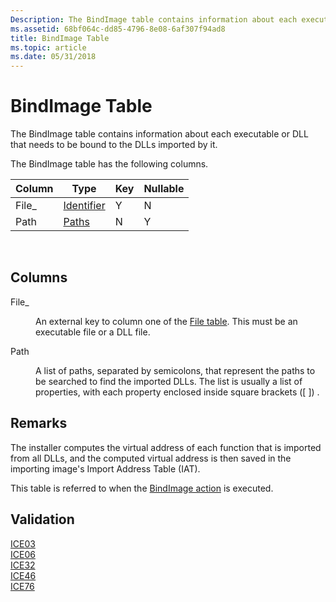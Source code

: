 ```yaml
---
Description: The BindImage table contains information about each executable or DLL that needs to be bound to the DLLs imported by it.
ms.assetid: 68bf064c-dd85-4796-8e08-6af307f94ad8
title: BindImage Table
ms.topic: article
ms.date: 05/31/2018
---
```


# BindImage Table

The BindImage table contains information about each executable or DLL that needs to be bound to the DLLs imported by it.

The BindImage table has the following columns.



| Column | Type                         | Key | Nullable |
|--------|------------------------------|-----|----------|
| File\_ | [Identifier](identifier.md) | Y   | N        |
| Path   | [Paths](paths.md)           | N   | Y        |



 

## Columns

<dl> <dt>

<span id="File_"></span><span id="file_"></span><span id="FILE_"></span>File\_
</dt> <dd>

An external key to column one of the [File table](file-table.md). This must be an executable file or a DLL file.

</dd> <dt>

<span id="Path"></span><span id="path"></span><span id="PATH"></span>Path
</dt> <dd>

A list of paths, separated by semicolons, that represent the paths to be searched to find the imported DLLs. The list is usually a list of properties, with each property enclosed inside square brackets (\[ \]) .

</dd> </dl>

## Remarks

The installer computes the virtual address of each function that is imported from all DLLs, and the computed virtual address is then saved in the importing image's Import Address Table (IAT).

This table is referred to when the [BindImage action](bindimage-action.md) is executed.

## Validation

<dl>

[ICE03](ice03.md)  
[ICE06](ice06.md)  
[ICE32](ice32.md)  
[ICE46](ice46.md)  
[ICE76](ice76.md)  
</dl>

 

 



